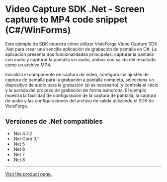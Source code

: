﻿# Video Capture SDK .Net - Screen capture to MP4 code snippet (C#/WinForms)

Este ejemplo de SDK muestra cómo utilizar VisioForge Video Capture SDK .Net para crear una sencilla aplicación de grabación de pantalla en C#. La aplicación presenta dos funcionalidades principales: capturar la pantalla con audio y capturar la pantalla sin audio, ambas con salida del resultado como un archivo MP4.

Inicializa el componente de captura de vídeo, configura los ajustes de captura de pantalla para la grabación a pantalla completa, selecciona un dispositivo de audio para la grabación (si es necesario), y controla el inicio y la parada del proceso de grabación de forma asíncrona. El ejemplo muestra la facilidad de configuración de la captura de pantalla, la captura de audio y las configuraciones del archivo de salida utilizando el SDK de VisioForge.

## Versiones de .Net compatibles

* .Net 4.7.2
* .Net Core 3.1
* .Net 5
* .Net 6
* .Net 7
* .Net 8

---

[Visit the product page.](https://www.visioforge.com/video-capture-sdk-net)
